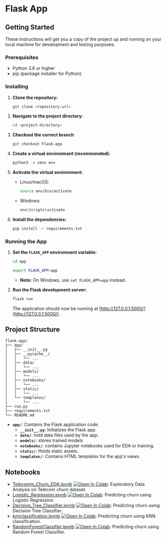 # Flask App 

## Getting Started

These instructions will get you a copy of the project up and running on your local machine for development and testing purposes.

### Prerequisites

* Python 3.6 or higher
* pip (package installer for Python)

### Installing

1. **Clone the repository:**

   ```bash
   git clone <repository-url>
   ```

2. **Navigate to the project directory:**

   ```bash
   cd <project-directory>
   ```

3. **Checkout the correct branch**

   ```bash
   git checkout Flask-app
   ```

4. **Create a virtual environment (recommended):**

   ```bash
   python3 -m venv env 
   ```

5. **Activate the virtual environment:**

   * Linux/macOS:
     ```bash
     source env/bin/activate
     ```
   * Windows:
     ```bash
     env\Scripts\activate
     ```

6. **Install the dependencies:**

   ```bash
   pip install -r requirements.txt
   ```

### Running the App

1. **Set the `FLASK_APP` environment variable:**
   ```bash
   cd app
   ```

   ```bash
   export FLASK_APP=app 
   ```
   * **Note:** On Windows, use `set FLASK_APP=app` instead.

3. **Run the Flask development server:**

   ```bash
   flask run
   ```

   The application should now be running at  [http://127.0.0.1:5000/](http://127.0.0.1:5000/).

## Project Structure

```
flask-app/
├── app/
│   ├── __init__.py
│   ├── __pycache__/
│   │   └── ...
│   ├── data/
│   │   └── ...
│   ├── models/
│   │   └── ...
│   ├── notebooks/
│   │   └── ...
│   ├── static/
│   │   └── ...
│   └── templates/
│       └── ...
├── run.py
├── requirements.txt
└── README.md
```

* **`app/`**: Contains the Flask application code.
    * **`__init__.py`**: Initializes the Flask app.
    * **`data/`**:  hold data files used by the app.
    * **`models/`**: stores trained models
    * **`notebooks/`**: contains Jupyter notebooks used for EDA or training.
    * **`static/`**:  Holds static assets.
    * **`templates/`**: Contains HTML templates for the app's views.

## Notebooks

- [Telecomm_Churn_EDA.ipynb](https://colab.research.google.com/github/hariskhan-hk/Churn_pred/blob/main/app/notebooks/Telecomm_Churn_EDA.ipynb) [![Open In Colab](https://colab.research.google.com/assets/colab-badge.svg)](https://colab.research.google.com/github/hariskhan-hk/Churn_pred/blob/main/app/notebooks/Telecomm_Churn_EDA.ipynb): Exploratory Data Analysis on Telecom churn dataset.
- [Logistic_Regression.ipynb](https://colab.research.google.com/github/hariskhan-hk/Churn_pred/blob/main/app/notebooks/Logistic_Regression.ipynb) [![Open In Colab](https://colab.research.google.com/assets/colab-badge.svg)](https://colab.research.google.com/github/hariskhan-hk/Churn_pred/blob/main/app/notebooks/Logistic_Regression.ipynb): Predicting churn using Logistic Regression.
- [Decision_Tree_Classifier.ipynb](https://colab.research.google.com/github/hariskhan-hk/Churn_pred/blob/main/app/notebooks/Decision_Tree_Classifier.ipynb) [![Open In Colab](https://colab.research.google.com/assets/colab-badge.svg)](https://colab.research.google.com/github/hariskhan-hk/Churn_pred/blob/main/app/notebooks/Decision_Tree_Classifier.ipynb): Predicting churn using Decision Tree Classifier.
- [knnclassification.ipynb](https://colab.research.google.com/github/hariskhan-hk/Churn_pred/blob/main/app/notebooks/knnclassification.ipynb) [![Open In Colab](https://colab.research.google.com/assets/colab-badge.svg)](https://colab.research.google.com/github/hariskhan-hk/Churn_pred/blob/main/app/notebooks/knnclassification.ipynb): Predicting churn using KNN classification.
- [RandomForestClassifier.ipynb](https://colab.research.google.com/github/hariskhan-hk/Churn_pred/blob/main/app/notebooks/RandomForestClassifier.ipynb) [![Open In Colab](https://colab.research.google.com/assets/colab-badge.svg)](https://colab.research.google.com/github/hariskhan-hk/Churn_pred/blob/main/app/notebooks/RandomForestClassifier.ipynb): Predicting churn using Random Forest Classifier.


 
